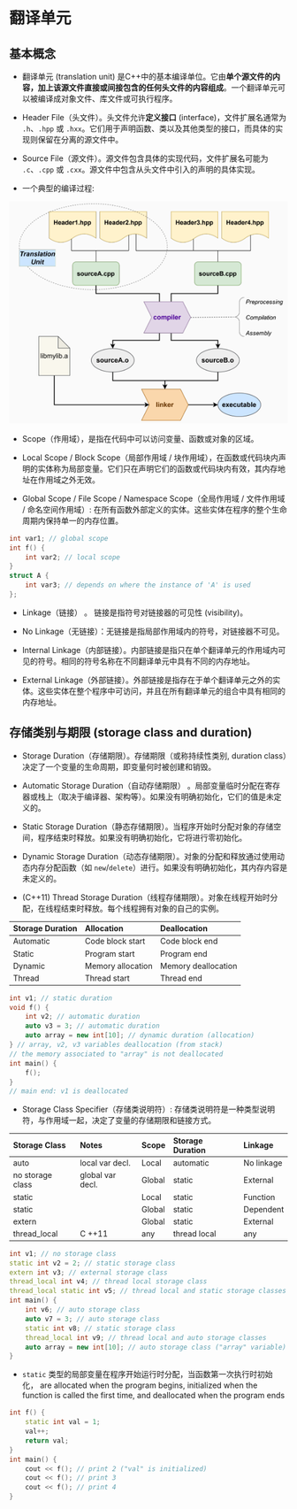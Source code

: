 # 翻译单元

## 基本概念

-   翻译单元 (translation unit) 是C++中的基本编译单位。它由**单个源文件的内容，加上该源文件直接或间接包含的任何头文件的内容组成**。一个翻译单元可以被编译成对象文件、库文件或可执行程序。

-   Header File（头文件）。头文件允许**定义接口** (interface)，文件扩展名通常为 `.h`、`.hpp` 或 `.hxx`。它们用于声明函数、类以及其他类型的接口，而具体的实现则保留在分离的源文件中。
    
-   Source File（源文件）。源文件包含具体的实现代码，文件扩展名可能为 `.c`、`.cpp` 或 `.cxx`。源文件中包含从头文件中引入的声明的具体实现。

* 一个典型的编译过程:

![输入图片说明](./imgs/2024-07/iUspa7o9cJJXjhej.png)



* Scope（作用域），是指在代码中可以访问变量、函数或对象的区域。


-   Local Scope / Block Scope（局部作用域 / 块作用域），在函数或代码块内声明的实体称为局部变量。它们只在声明它们的函数或代码块内有效，其内存地址在作用域之外无效。


-   Global Scope / File Scope / Namespace Scope（全局作用域 / 文件作用域 / 命名空间作用域）: 在所有函数外部定义的实体。这些实体在程序的整个生命周期内保持单一的内存位置。

```cpp
int var1; // global scope
int f() {
	int var2; // local scope
}
struct A {
	int var3; // depends on where the instance of 'A' is used
};
```


-   Linkage（链接） 。 链接是指符号对链接器的可见性 (visibility)。

-   No Linkage（无链接）：无链接是指局部作用域内的符号，对链接器不可见。

-   Internal Linkage（内部链接）。内部链接是指只在单个翻译单元的作用域内可见的符号。相同的符号名称在不同翻译单元中具有不同的内存地址。

-   External Linkage（外部链接）。外部链接是指存在于单个翻译单元之外的实体。这些实体在整个程序中可访问，并且在所有翻译单元的组合中具有相同的内存地址。

## 存储类别与期限 (storage class and duration)


-   Storage Duration（存储期限）。存储期限（或称持续性类别, duration class）决定了一个变量的生命周期，即变量何时被创建和销毁。


-   Automatic Storage Duration（自动存储期限） 。局部变量临时分配在寄存器或栈上（取决于编译器、架构等）。如果没有明确初始化，它们的值是未定义的。

-   Static Storage Duration（静态存储期限）。当程序开始时分配对象的存储空间，程序结束时释放。如果没有明确初始化，它将进行零初始化。


-   Dynamic Storage Duration（动态存储期限）。对象的分配和释放通过使用动态内存分配函数（如 `new`/`delete`）进行。如果没有明确初始化，其内存内容是未定义的。


-   (C++11) Thread Storage Duration（线程存储期限）。对象在线程开始时分配，在线程结束时释放。每个线程拥有对象的自己的实例。

| Storage Duration | Allocation | Deallocation |
| :--- | :--- | :--- |
| Automatic | Code block start | Code block end |
| Static | Program start | Program end |
| Dynamic | Memory allocation | Memory deallocation |
| Thread | Thread start | Thread end |


```cpp
int v1; // static duration
void f() {
    int v2; // automatic duration
    auto v3 = 3; // automatic duration
    auto array = new int[10]; // dynamic duration (allocation)
} // array, v2, v3 variables deallocation (from stack)
// the memory associated to "array" is not deallocated
int main() {
    f();
}
// main end: v1 is deallocated
```


* Storage Class Specifier（存储类说明符）: 存储类说明符是一种类型说明符，与作用域一起，决定了变量的存储期限和链接方式。

| Storage Class | Notes | Scope | Storage Duration | Linkage |
| :--- | :--- | :--- | :--- | :--- |
| auto | local var decl. | Local | automatic | No linkage |
| no storage class | global var decl. | Global | static | External |
| static |  | Local | static | Function |
| static |  | Global | static | Dependent |
| extern |  | Global | static | External |
| thread_local | C ++11 | any | thread local | any |


```cpp
int v1; // no storage class
static int v2 = 2; // static storage class
extern int v3; // external storage class
thread_local int v4; // thread local storage class
thread_local static int v5; // thread local and static storage classes
int main() {
    int v6; // auto storage class
    auto v7 = 3; // auto storage class
    static int v8; // static storage class
    thread_local int v9; // thread local and auto storage classes
    auto array = new int[10]; // auto storage class ("array" variable)
}
```

* `static` 类型的局部变量在程序开始运行时分配，当函数第一次执行时初始化， are allocated when the program begins, initialized when the function is called the first time, and deallocated when the program ends
```cpp
int f() {
    static int val = 1;
    val++;
    return val;
}
int main() {
    cout << f(); // print 2 ("val" is initialized)
    cout << f(); // print 3
    cout << f(); // print 4
}
```
<!--stackedit_data:
eyJoaXN0b3J5IjpbMTEzMDExMTk2Nyw3OTYzMjcxODAsMTYzOD
c3NDY3NywxNzUyMjkzNzNdfQ==
-->